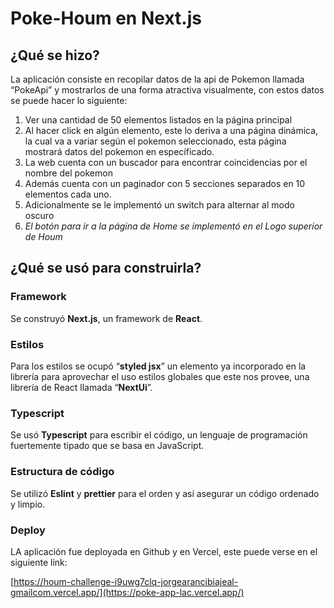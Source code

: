 # Poke-Houm en Next.js

## ¿Qué se hizo?

La aplicación consiste en recopilar datos de la api de Pokemon llamada “PokeApi” y mostrarlos de una forma atractiva visualmente, con estos datos se puede hacer lo siguiente:

1. Ver una cantidad de 50 elementos listados en la página principal
2. Al hacer click en algún elemento, este lo deriva a una página dinámica, la cual va a variar según el pokemon seleccionado, esta página mostrará datos del pokemon en específicado.
3. La web cuenta con un buscador para encontrar coincidencias por el nombre del pokemon
4. Además cuenta con un paginador con 5 secciones separados en 10 elementos cada uno.
5. Adicionalmente se le implementó un switch para alternar al modo oscuro
6. *El botón para ir a la página de Home se implementó en el Logo superior de Houm*

## ¿Qué se usó para construirla?

### Framework

Se construyó **Next.js**, un framework de **React**.

### Estilos

Para los estilos se ocupó “**styled jsx**” un elemento ya incorporado en la librería para aprovechar el uso estilos globales que este nos provee, una librería de React llamada “**NextUi**”.

### Typescript

Se usó **Typescript** para escribir el código, un lenguaje de programación fuertemente tipado que se basa en JavaScript.

### Estructura de código

Se utilizó **Eslint** y **prettier** para el orden y así asegurar un código ordenado y limpio.

### Deploy

LA aplicación fue deployada en Github y en Vercel, este puede verse en el siguiente link:

[https://houm-challenge-i9uwg7clq-jorgearancibiajeal-gmailcom.vercel.app/](https://poke-app-lac.vercel.app/)
